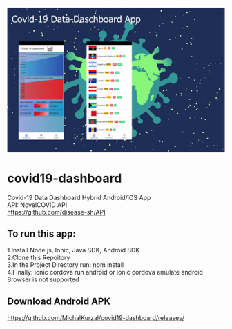 ![Alt text](https://github.com/MichalKurzal/covid19-dashboard/blob/master/src/assets/covid19_git.jpg)
# covid19-dashboard
Covid-19 Data Dashboard Hybrid Android/iOS App  
API: NovelCOVID API  
https://github.com/disease-sh/API      
## To run this app:  
  
1.Install Node.js, Ionic, Java SDK, Android SDK  
2.Clone this Repoitory  
3.In the Project Directory run: npm install  
4.Finally: ionic cordova run android or ionic cordova emulate android
Browser is not supported  

## Download Android APK
https://github.com/MichalKurzal/covid19-dashboard/releases/
